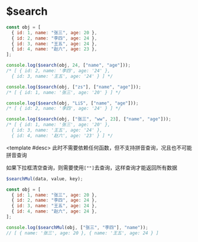 # $search

<ContainerBox title="介绍">
<template #desc>
支持各种关键属性搜索、支持拼音搜索、支持拼音简写搜索、不区分大小写、支持模糊查询

如果输入框清空查询，则返回所有数据
</template>
</ContainerBox>

<ContainerBox title="基础用法">
<template #desc>

依赖于[中文转拼音](/Functions/custom/Pinyin.html)，需要在函数外加入

</template>

```js
const obj = [
  { id: 1, name: "张三", age: 20 },
  { id: 2, name: "李四", age: 24 },
  { id: 3, name: "王五", age: 24 },
  { id: 4, name: "赵六", age: 23 },
];

console.log($search(obj, 24, ["name", "age"]));
/* [ { id: 2, name: '李四', age: '24' },
  { id: 3, name: '王五', age: '24' } ] */

console.log($search(obj, ["zs"], ["name", "age"]));
/* [ { id: 1, name: '张三', age: '20' } ] */

console.log($search(obj, "LiS", ["name", "age"]));
/* [ { id: 2, name: '李四', age: '24' } ] */

console.log($search(obj, ["张三", "ww", 23], ["name", "age"]));
/* [ { id: 1, name: '张三', age: '20' },
  { id: 3, name: '王五', age: '24' },
  { id: 4, name: '赵六', age: '23' } ] */
```

<ShowCode>
<template #codes>

```js
export const $search = <T>(
  data: T[],
  value: string | string[],
  keys: string | string[],
  highlight: boolean = false
): T[] => {
  const arr: T[] = [];

  const fn = (item: any, key: string): void | undefined => {
    const reg = new RegExp(item.toString().toLowerCase(), "i");
    arr.push(
      ...$deepCopy<T[]>(data).filter((item: any) => {
        item[key] = item[key].toString();
        const pinyin: string[] = $pinyin(item[key]);
        if (pinyin.some((py) => reg.test(py) || reg.test(item[key]))) {
          if (highlight) {
            item[key] = item[key].replace(reg, (match: string) => `<i style="color:var(--blue)">${match}</i>`);
          }
          return true;
        }
      })
    );
  };

  if (Array.isArray(keys)) {
    keys.forEach((key: string) => fn(value || "", key));
  } else if (Array.isArray(value)) {
    value.forEach((val: any) => {
      if (Array.isArray(keys)) {
        keys.forEach((key: string) => fn(val || "", key));
      } else {
        fn(val || "", keys);
      }
    });
  } else {
    fn(value || "", keys);
  }

  return arr;
};
```

</template>
</ShowCode>
</ContainerBox>

<ContainerBox title="Params">
<template #desc>

| 参数      | 说明                                             | 类型    |
| --------- | ------------------------------------------------ | ------- |
| data      | 传递一个数组，里面存有对象形式的数据             | Array   |
| value     | 搜索值                                           | String  |
| keys      | 代表搜索的属性                                   | String  |
| highlight | 开启搜索高亮，搜索结果将会高亮显示，默认为 false | Boolean |

</template>
</ContainerBox>

<ContainerBox title="针对 Element UI 的下拉多选进行查询">

<template #desc>
此时不需要依赖任何函数，但不支持拼音查询，况且也不可能拼音查询

如果下拉框清空查询，则需要使用`[""]`去查询，这样查询才能返回所有数据
</template>

```js
$searchMul(data, value, key);
```

```js
const obj = [
  { id: 1, name: "张三", age: 20 },
  { id: 2, name: "李四", age: 24 },
  { id: 3, name: "王五", age: 24 },
  { id: 4, name: "赵六", age: 24 },
];

console.log($searchMul(obj, ["张三", "李四"], "name"));
// [ { name: '张三', age: 20 }, { name: '王五', age: 24 } ]
```

<ShowCode>
<template #codes>

```js
export function $searchMul(data, value, key) {
  let arr = [];

  function fn(item) {
    let reg = new RegExp(item, "i");
    arr.push(
      ...data.filter((item) => {
        return reg.test(item[key]);
      })
    );
  }
  value.forEach((item) => {
    fn(item);
  });
  return arr;
}
```

</template>
</ShowCode>
</ContainerBox>
